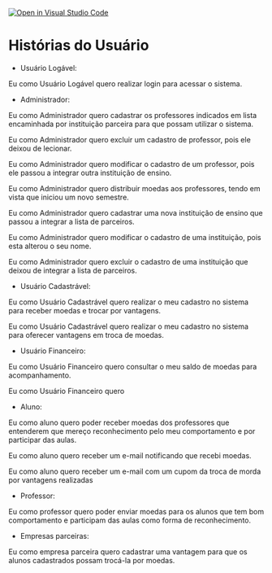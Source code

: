 [![Open in Visual Studio Code](https://classroom.github.com/assets/open-in-vscode-718a45dd9cf7e7f842a935f5ebbe5719a5e09af4491e668f4dbf3b35d5cca122.svg)](https://classroom.github.com/online_ide?assignment_repo_id=10804226&assignment_repo_type=AssignmentRepo)
# Histórias do Usuário

- Usuário Logável:

Eu como Usuário Logável quero realizar login para acessar o sistema.

- Administrador:

Eu como Administrador quero cadastrar os professores indicados em lista encaminhada por instituição parceira para que possam utilizar o sistema.

Eu como Administrador quero excluir um cadastro de professor, pois ele deixou de lecionar.

Eu como Administrador quero modificar o cadastro de um professor, pois ele passou a integrar outra instituição de ensino.

Eu como Administrador quero distribuir moedas aos professores, tendo em vista que iniciou um novo semestre.

Eu como Administrador quero cadastrar uma nova instituição de ensino que passou a integrar a lista de parceiros.

Eu como Administrador quero modificar o cadastro de uma instituição, pois esta alterou o seu nome.

Eu como Administrador quero excluir o cadastro de uma instituição que deixou de integrar a lista de parceiros.

- Usuário Cadastrável:

Eu como Usuário Cadastrável quero realizar o meu cadastro no sistema para receber moedas e trocar por vantagens.

Eu como Usuário Cadastrável quero realizar o meu cadastro no sistema para oferecer vantagens em troca de moedas.

- Usuário Financeiro:

Eu como Usuário Financeiro quero consultar o meu saldo de moedas para acompanhamento.

Eu como Usuário Financeiro quero 

- Aluno:

Eu como aluno quero poder receber moedas dos professores que entenderem que mereço reconhecimento pelo meu comportamento e por participar das aulas.

Eu como aluno quero receber um e-mail notificando que recebi moedas.

Eu como aluno quero receber um e-mail com um cupom da troca de morda por vantagens realizadas

- Professor:

Eu como professor quero poder enviar moedas para os alunos que tem bom comportamento e participam das aulas como forma de reconhecimento.

- Empresas parceiras:

Eu como empresa parceira quero cadastrar uma vantagem para que os alunos cadastrados possam trocá-la por moedas.


